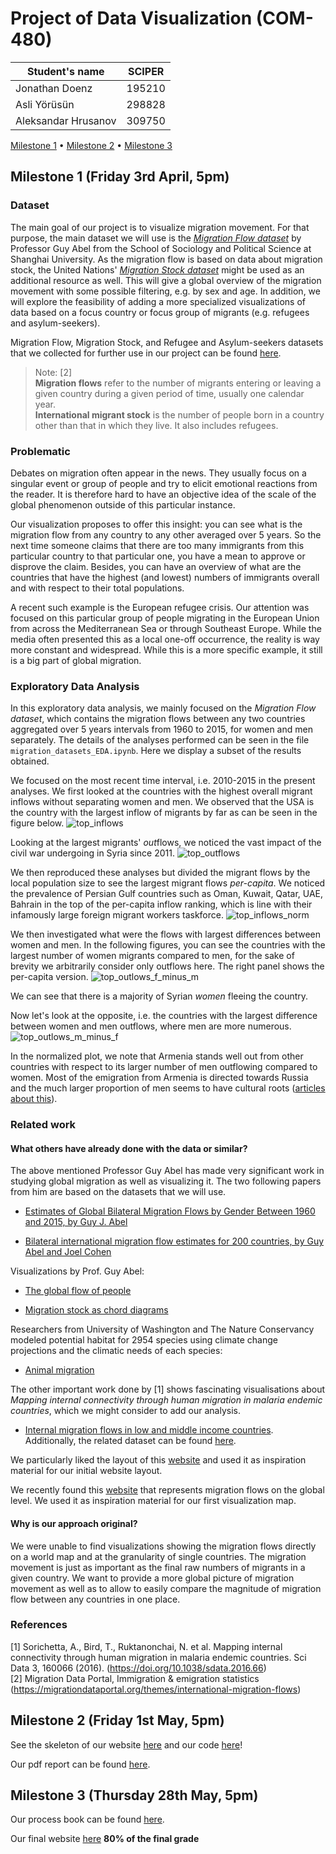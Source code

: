 # Project of Data Visualization (COM-480)

| Student's name | SCIPER |
| -------------- | ------ |
| Jonathan Doenz | 195210 |
| Asli Yörüsün   | 298828 |
| Aleksandar Hrusanov | 309750 |

[Milestone 1](#milestone-1-friday-3rd-april-5pm) • [Milestone 2](#milestone-2-friday-1st-may-5pm) • [Milestone 3](#milestone-3-thursday-28th-may-5pm)

## Milestone 1 (Friday 3rd April, 5pm)

### Dataset
The main goal of our project is to visualize migration movement. For that purpose, the main dataset we will use is the  [*Migration Flow dataset*](https://guyabel.com/publication/global-migration-estimates-by-gender/)  by Professor Guy Abel from the School of Sociology and Political Science at Shanghai University. As the migration flow is based on data about migration stock, the United Nations' [*Migration Stock dataset*](https://www.un.org/en/development/desa/population/migration/data/index.asp) might be used as an additional resource as well. This will give a global overview of the migration movement with some possible filtering, e.g. by sex and age. In addition, we will explore the feasibility of adding a more specialized visualizations of data based on a focus country or focus group of migrants (e.g. refugees and asylum-seekers).

Migration Flow, Migration Stock, and Refugee and Asylum-seekers datasets that we collected for further use in our project can be found [here](https://drive.google.com/drive/folders/1ee1mqCtkSrYlPuUuwxpouCaNwl1V3x9f?usp=sharing).

> Note: [2] <br/>
**Migration flows** refer to the number of migrants entering or leaving a given country during a given period of time, usually one calendar year. <br/>
**International migrant stock** is the number of people born in a country other than that in which they live. It also includes refugees.

### Problematic

Debates on migration often appear in the news. They usually focus on a singular event or group of people and try to elicit emotional reactions from the reader. It is therefore hard to have an objective idea of the scale of the global phenomenon outside of this particular instance. 

Our visualization proposes to offer this insight: you can see what is the migration flow from any country to any other averaged over 5 years. So the next time someone claims that there are too many immigrants from this particular country to that particular one, you have a mean to approve or disprove the claim. Besides, you can have an overview of what are the countries that have the highest (and lowest) numbers of immigrants overall and with respect to their total populations.

A recent such example is the European refugee crisis. Our attention was focused on this particular group of people migrating in the European Union from across the Mediterranean Sea or through Southeast Europe. While the media often presented this as a local one-off occurrence, the reality is way more constant and widespread. While this is a more specific example, it still is a big part of global migration.

### Exploratory Data Analysis

In this exploratory data analysis, we mainly focused on the *Migration
Flow dataset*, which contains the migration flows between any two countries 
aggregated over 5 years intervals from 1960 to 2015, for women and men separately.
The details of the analyses performed can be seen in the file `migration_datasets_EDA.ipynb`.
Here we display a subset of the results obtained.

We focused on the most recent time interval, i.e. 2010-2015 in the present analyses.
We first looked at the countries with the highest overall migrant inflows
without separating women and men.
We observed that the USA is the country with the largest inflow of migrants by far
as can be seen in the figure below.
![top_inflows](../assets/figures/2010_b_inflow_15_largest_sum.png "Top 15 countries in number of inflow migrants")

Looking at the largest migrants' *out*flows, we noticed the vast impact of 
the civil war undergoing in Syria since 2011.
![top_outflows](../assets/figures/2010_b_outflow_15_largest_sum.png "Top 15 countries in number of outflow migrants")

We then reproduced these analyses but divided the migrant flows by the local population size
to see the largest migrant flows _per-capita_.
We noticed the prevalence of Persian Gulf countries such as Oman, Kuwait, Qatar, UAE, Bahrain 
in the top of the per-capita inflow ranking, 
which is line with their infamously large foreign migrant workers taskforce.
![top_inflows_norm](../assets/figures/2010_b_inflow_15_largest_sum_norm.png "Top 15 countries in number of inflow migrants normalized")

We then investigated what were the flows with largest differences between women and men.
In the following figures, you can see the countries with the largest number of 
women migrants compared to men, for the sake of brevity we arbitrarily consider only outflows here.
The right panel shows the per-capita version.
![top_outlows_f_minus_m](../assets/figures/2010_f_minus_m_outflow_15_largest_sum.png "Top 15 countries with more women than men outflowing")

We can see that there is a majority of Syrian _women_ fleeing the country.

Now let's look at the opposite, i.e. the countries with the largest difference between women and men outflows, 
where men are more numerous.
![top_outlows_m_minus_f](../assets/figures/2010_m_minus_f_outflow_15_largest_sum.png "Top 15 countries with more men than women outflowing")

In the normalized plot, we note that Armenia stands well out from other countries with respect to its larger number of men outflowing compared to women.
Most of the emigration from Armenia is directed towards Russia and the much larger proportion of men seems to have cultural roots ([articles about this](https://www.univie.ac.at/alumni.ksa/wp-content/uploads/ASSA-SN-2017-01_Migration-and-its-impact-on-Armenia.pdf)).


### Related work

#### What others have already done with the data or similar?
The above mentioned Professor Guy Abel has made very significant work in
studying global migration as well as visualizing it. The two following papers from him are based on the datasets that we will
use.

-   [Estimates of Global Bilateral Migration Flows by Gender Between 1960 and 2015, by Guy J. Abel](https://www.oeaw.ac.at/fileadmin/subsites/Institute/VID/PDF/Publications/Working_Papers/WP2016_02.pdf)

- [Bilateral international migration flow estimates for 200 countries, by Guy Abel and Joel Cohen](https://www.nature.com/articles/s41597-019-0089-3)

Visualizations by Prof. Guy Abel:

-   [The global flow of people](http://download.gsb.bund.de/BIB/global_flow/)

-   [Migration stock as chord diagrams](https://guyabel.com/post/migrant-stock-chord-digrams/)

Researchers from University of Washington and The Nature Conservancy modeled potential habitat for 2954 species using climate change projections and the climatic needs of each species:

- [Animal migration ](http://maps.tnc.org/migrations-in-motion/#4/19.00/-78.00)

The other important work done by [1] shows fascinating visualisations about _Mapping internal connectivity through human migration in malaria endemic countries_, which we might consider to add our analysis.

-   [Internal migration flows in low and middle income countries](https://www.nature.com/articles/sdata201666). Additionally, the related dataset can be found [here](https://www.worldpop.org/project/categories?id=11).

We particularly liked the layout of this [website](https://infopaul.github.io/) and used it as inspiration material for our initial website layout.

We recently found this [website](https://joymanguljensen.github.io/dataVIz-human-migration/) that represents migration flows on the global level. We used it as inspiration material for our first visualization map.


#### Why is our approach original?
We were unable to find visualizations showing the migration flows directly on a world map and at the granularity of single countries.
The migration movement is just as important as the final raw numbers of migrants in a given country. We want to provide a more global picture of migration movement as well as to allow to easily compare the magnitude of migration flow between any countries in one place.


### References

[1] Sorichetta, A., Bird, T., Ruktanonchai, N. et al. Mapping internal connectivity through human migration in malaria endemic countries. Sci Data 3, 160066 (2016). (https://doi.org/10.1038/sdata.2016.66) <br/>
[2] Migration Data Portal, Immigration & emigration statistics (https://migrationdataportal.org/themes/international-migration-flows)

## Milestone 2 (Friday 1st May, 5pm)

See the skeleton of our website [here](https://aleksandarhr.github.io/LearnMigration/) and our code [here](https://github.com/AleksandarHr/LearnMigration)!

Our pdf report can be found [here](milestone2_report.pdf).

## Milestone 3 (Thursday 28th May, 5pm)

Our process book can be found [here](https://drive.google.com/file/d/1SxNJXTh-2d8BpbmNDVEHkXAJOZeB8yWp/view?usp=sharing).

Our final website [here](https://com-480-data-visualization.github.io/com-480-project-vizkhalifa/)
**80% of the final grade**
